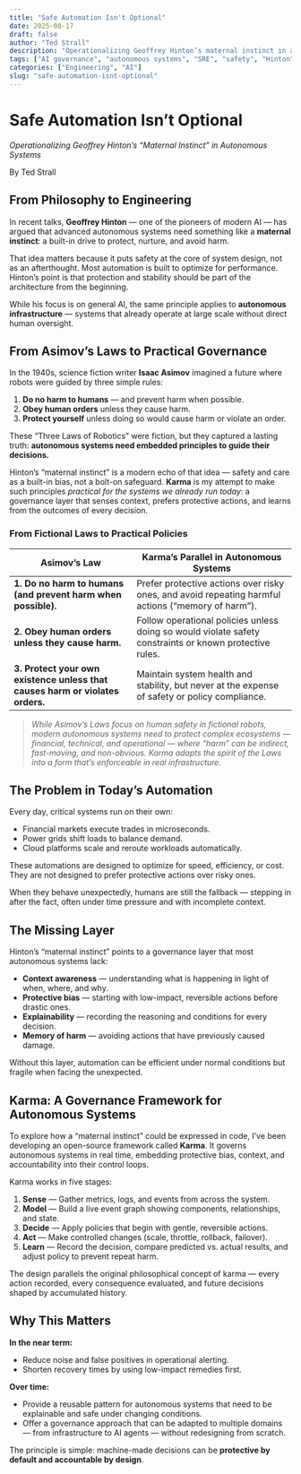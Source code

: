 ```yaml
---
title: "Safe Automation Isn't Optional"
date: 2025-08-17
draft: false
author: "Ted Strall"
description: "Operationalizing Geoffrey Hinton’s maternal instinct in autonomous systems, with a practical governance layer and a nod to Asimov’s Three Laws."
tags: ["AI governance", "autonomous systems", "SRE", "safety", "Hinton", "Asimov", "Karma"]
categories: ["Engineering", "AI"]
slug: "safe-automation-isnt-optional"
---
```


# Safe Automation Isn’t Optional
*Operationalizing Geoffrey Hinton’s “Maternal Instinct” in Autonomous Systems*

By Ted Strall

## From Philosophy to Engineering

In recent talks, **Geoffrey Hinton** — one of the pioneers of modern AI — has argued that advanced autonomous systems need something like a **maternal instinct**: a built-in drive to protect, nurture, and avoid harm.

That idea matters because it puts safety at the core of system design, not as an afterthought. Most automation is built to optimize for performance. Hinton’s point is that protection and stability should be part of the architecture from the beginning.

While his focus is on general AI, the same principle applies to **autonomous infrastructure** — systems that already operate at large scale without direct human oversight.

## From Asimov’s Laws to Practical Governance

In the 1940s, science fiction writer **Isaac Asimov** imagined a future where robots were guided by three simple rules:

1. **Do no harm to humans** — and prevent harm when possible.  
2. **Obey human orders** unless they cause harm.  
3. **Protect yourself** unless doing so would cause harm or violate an order.

These “Three Laws of Robotics” were fiction, but they captured a lasting truth: **autonomous systems need embedded principles to guide their decisions.**

Hinton’s “maternal instinct” is a modern echo of that idea — safety and care as a built-in bias, not a bolt-on safeguard. **Karma** is my attempt to make such principles *practical for the systems we already run today*: a governance layer that senses context, prefers protective actions, and learns from the outcomes of every decision.

### From Fictional Laws to Practical Policies

| **Asimov’s Law** | **Karma’s Parallel in Autonomous Systems** |
|------------------|--------------------------------------------|
| **1. Do no harm to humans (and prevent harm when possible).** | Prefer protective actions over risky ones, and avoid repeating harmful actions (“memory of harm”). |
| **2. Obey human orders unless they cause harm.** | Follow operational policies unless doing so would violate safety constraints or known protective rules. |
| **3. Protect your own existence unless that causes harm or violates orders.** | Maintain system health and stability, but never at the expense of safety or policy compliance. |

> *While Asimov’s Laws focus on human safety in fictional robots, modern autonomous systems need to protect complex ecosystems — financial, technical, and operational — where “harm” can be indirect, fast-moving, and non-obvious. Karma adapts the spirit of the Laws into a form that’s enforceable in real infrastructure.*

## The Problem in Today’s Automation

Every day, critical systems run on their own:

- Financial markets execute trades in microseconds.  
- Power grids shift loads to balance demand.  
- Cloud platforms scale and reroute workloads automatically.

These automations are designed to optimize for speed, efficiency, or cost. They are not designed to prefer protective actions over risky ones.

When they behave unexpectedly, humans are still the fallback — stepping in after the fact, often under time pressure and with incomplete context.

## The Missing Layer

Hinton’s “maternal instinct” points to a governance layer that most autonomous systems lack:

- **Context awareness** — understanding what is happening in light of when, where, and why.  
- **Protective bias** — starting with low-impact, reversible actions before drastic ones.  
- **Explainability** — recording the reasoning and conditions for every decision.  
- **Memory of harm** — avoiding actions that have previously caused damage.

Without this layer, automation can be efficient under normal conditions but fragile when facing the unexpected.

## Karma: A Governance Framework for Autonomous Systems

To explore how a “maternal instinct” could be expressed in code, I’ve been developing an open-source framework called **Karma**. It governs autonomous systems in real time, embedding protective bias, context, and accountability into their control loops.

Karma works in five stages:

1. **Sense** — Gather metrics, logs, and events from across the system.  
2. **Model** — Build a live event graph showing components, relationships, and state.  
3. **Decide** — Apply policies that begin with gentle, reversible actions.  
4. **Act** — Make controlled changes (scale, throttle, rollback, failover).  
5. **Learn** — Record the decision, compare predicted vs. actual results, and adjust policy to prevent repeat harm.

The design parallels the original philosophical concept of karma — every action recorded, every consequence evaluated, and future decisions shaped by accumulated history.

## Why This Matters

**In the near term:**  
- Reduce noise and false positives in operational alerting.  
- Shorten recovery times by using low-impact remedies first.

**Over time:**  
- Provide a reusable pattern for autonomous systems that need to be explainable and safe under changing conditions.  
- Offer a governance approach that can be adapted to multiple domains — from infrastructure to AI agents — without redesigning from scratch.

The principle is simple: machine-made decisions can be **protective by default and accountable by design**.
